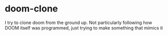 # doom-clone
I try to clone doom from the ground up. Not particularly following how DOOM itself was programmed, just trying to make something that mimics it
